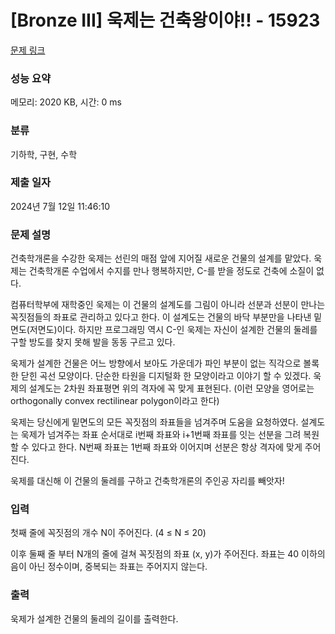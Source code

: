 # [Bronze III] 욱제는 건축왕이야!! - 15923 

[문제 링크](https://www.acmicpc.net/problem/15923) 

### 성능 요약

메모리: 2020 KB, 시간: 0 ms

### 분류

기하학, 구현, 수학

### 제출 일자

2024년 7월 12일 11:46:10

### 문제 설명

<p>건축학개론을 수강한 욱제는 선린의 매점 앞에 지어질 새로운 건물의 설계를 맡았다. 욱제는 건축학개론 수업에서 수지를 만나 행복하지만, C-를 받을 정도로 건축에 소질이 없다.</p>

<p>컴퓨터학부에 재학중인 욱제는 이 건물의 설계도를 그림이 아니라 선분과 선분이 만나는 꼭짓점들의 좌표로 관리하고 있다고 한다. 이 설계도는 건물의 바닥 부분만을 나타낸 밑면도(저면도)이다. 하지만 프로그래밍 역시 C-인 욱제는 자신이 설계한 건물의 둘레를 구할 방도를 찾지 못해 발을 동동 구르고 있다.</p>

<p>욱제가 설계한 건물은 어느 방향에서 보아도 가운데가 파인 부분이 없는 직각으로 볼록한 닫힌 곡선 모양이다. 단순한 타원을 디지털화 한 모양이라고 이야기 할 수 있겠다. 욱제의 설계도는 2차원 좌표평면 위의 격자에 꼭 맞게 표현된다. (이런 모양을 영어로는 orthogonally convex rectilinear polygon이라고 한다)</p>

<p>욱제는 당신에게 밑면도의 모든 꼭짓점의 좌표들을 넘겨주며 도움을 요청하였다. 설계도는 욱제가 넘겨주는 좌표 순서대로 i번째 좌표와 i+1번째 좌표를 잇는 선분을 그려 복원할 수 있다고 한다. N번째 좌표는 1번째 좌표와 이어지며 선분은 항상 격자에 맞게 주어진다.</p>

<p>욱제를 대신해 이 건물의 둘레를 구하고 건축학개론의 주인공 자리를 빼앗자!</p>

### 입력 

 <p>첫째 줄에 꼭짓점의 개수 N이 주어진다. (4 ≤ N ≤ 20)</p>

<p>이후 둘째 줄 부터 N개의 줄에 걸쳐 꼭짓점의 좌표 (x, y)가 주어진다. 좌표는 40 이하의 음이 아닌 정수이며, 중복되는 좌표는 주어지지 않는다.</p>

### 출력 

 <p>욱제가 설계한 건물의 둘레의 길이를 출력한다.</p>


